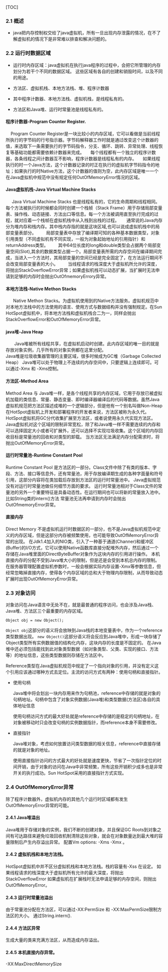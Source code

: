 [TOC]

### 2.1 概述

* java把内存控制权交给了java虚拟机，所有一旦出现内存泄露的情况，在不了解虚拟机的情况下是非常难以排查和解决问题的。

### 2.2 运行时数据区域

* 运行时内存区域：java虚拟机在执行java程序的过程中，会把它所管理的内存划分为若干个不同的数据区域。
   这些区域有各自的创建和销毁时间，以及不同的用途。
   
* 方法区、虚拟机栈、本地方法栈、堆、程序计数器
* 其中程序计数器、本地方法栈、虚拟机栈，是线程私有的。
* 方法区和Java堆、运行时常量池是线程私有的。

#### 程序计数器-Program Counter Register.
      
      Program Counter Register是一块比较小的内存区域，它可以看做是当前线程所执行的字节码的行号指示器。字节码解释器工作时就是通过改变这个计数器的值，来选取下一条需要执行的字节码指令，分支、循环、跳转、异常处理、线程恢复等基础功能都需要依赖计数器来完成。
      每个线程都有一个独立的程序计数器，各条线程之间计数器互不影响，程序计数器是线程私有的内存。
      如果线程执行的时一个Java方法，这个计数器记录的时正在执行的虚拟机字节码指令的地址；如果执行的时Native方法，这个计数器的值则为空，此内存区域是唯一一个在Java虚拟机中规范中没有规定任何OutOfMemoryError情况的区域。
      

#### Java虚拟机栈-Java Virtual Machine Stacks

       Java Virtual Machime Stacks 也是线程私有的，它的生命周期和线程相同。每个方法被执行的时候都会同时创建一个栈帧（Stack Frame）用于存储局部变量表、操作栈、动态链接、方法出口等信息。每一个方法被调用直至执行完成的过程，就对应着一个栈帧在虚拟机栈中从入栈到出栈的过程。
       通常说的Java内存分为堆内存和栈内存。其中栈内存指的就是这块区域,也可以说成虚拟机栈中的局部变量表部分。
       局部变量表中存放了编译期可知的各种基本数据类型，对象引用类型（不同虚拟机有不同实现，一般为对象起始地址的引用指针）和returnAddress类型。
       其中64位长度的long和double类型会占据两个局部变量空间(Slot),其余的数据类型占据一个。局部变量表所需的内存空间在编译期间完成，当进入一个方法时，其局部变量的空间已经是完全固定了，在方法运行期间不会改变局部变量表的大小。
       当线程请求的栈深度大于虚拟机所允许的深度，将抛出StackOverflowError异常；如果虚拟机栈可以动态扩展，当扩展时无法申请到足够的内存时会抛出OutOfmemoryErrory异常。
  
       
#### 本地方法栈-Native Methon Stacks

       Native Methon Stacks。为虚拟机使用到的Native方法服务。虚拟机规范中对本地方法栈中的方法使用的语言、使用方式与数据结构并没有强制规定。在Sun  HotSpot虚拟机中，将本地方法栈和虚拟机栈合二为一，同样会抛出StackOverflowError和OutOfMemoryError异常。
       
#### java堆-Java Heap
  
         Java堆被所有线程共享，在虚拟机启动时创建。此内存区域的唯一目的就是存放对象实例，几乎所有的对象实例都在这里分配。     
	   Java堆是垃圾收集器管理的主要区域，很多时候成为GC堆（Garbage Collected Heap）
	   Java堆可以处于物理上不连续的内存空间中，只要逻辑上连续即可。可以通过-Xmx 和 -Xms控制。
	   
#### 方法区-Method Area

Method Area 与 Java堆一样，是各个线程共享的内存区域，它用于存放已被虚拟机加载的类信息、常量、静态变量、即时编译器编译后的代码等数据。虽然Java虚拟机规范把方法区描述成堆的一个逻辑部分，但是他有一个别名叫做Non-Heap
在HotSpot虚拟机上开发和部署程序的开发者来说，方法区被称为永久代。
HotSpot虚拟机将GC分代收集扩展至方法区，或者说使用永久代实现方法区。
Java虚拟机对这个区域的限制非常宽松，除了和Java堆一样不需要连续的内存和可以选择固定大小或者可扩展外，还可以选择不实现垃圾收集。这个区域的内存回收目标是常量池的回收和对类型的卸载。
当方法区无法满足内存分配需求时，将抛出OutOfMemoryError异常。
	
#### 运行时常量池-Runtime Constant Pool

Runtime Constant Pool 是方法区的一部分。Class文件中除了有类的版本、字段、方法、接口等信息外，还有常量池，用于存放编译期生成的各种字面量和符号引用，这部分内容将在类加载后存放到方法区的运行时常量池中。
Java虚拟规范没有对运行时常量池做任何细节方面的要求。
运行时常量池相对于Class文件的常量池的另外一个重要特征是具备动态性。在运行期间也可以将新的常量放入池中。比如String类的intern()方法
常量池无法再申请到内存时会抛出OutOfmemoryError异常。
	
#### 直接内存
	
Direct Memory 不是虚拟机运行时数据区的一部分，也不是Java虚拟机规范中定义的内存区域，但是这部分内存被频繁使用，也可能导致OutOfMemoryError异常的出现。
在Jdk1.4加入的NIO类，引入了一种基于通道(Channer)和缓冲区(Buffer)的I/O方式，它可以使用Native函数库直接分配堆外内存，然后通过一个存储在Java堆里面的DirectByteBuffer对象作为这块内存的引用进行操作。
本机直接内存的分配不受到Java堆大小的限制，但是还是会受到本机总内存的限制。在服务器管理配置虚拟机参数时，一般会根据实际内存设置-Xmx等参数信息，但经常忽略掉直接内存，使得各个内存区域的总和大于物理内存限制，从而导致动态扩展时出现OutOfMemoryError异常。
	
### 2.3 对象访问
	
对象访问在Java语言中无处不在，就是最普通的程序访问，也会涉及Java栈、Java堆、方法区三个最重要的内存区域。
	
```
Object obj = new Object();
```

`Object obj`这部分的语义将会放映到Java栈的本地变量表中，作为一个reference类型数据出现。
`new Object()`这部分语义将会反应到Java堆中，形成一块存储了Object类型所有实例数据值的结构化内存，这块内存的长度是不固定的。
在Java堆中还必须包括能找到此对象类型数据（如对象类型、父类、实现的接口、方法等）的地址信息，这些类型数据则存储在方法区中。

Reference类型在Java虚拟机规范中规定了一个指向对象的引用，并没有定义这个引用应该通过哪种方式去定位。主流的访问方式有两种：使用句柄和直接指针。

* 使用句柄
	
	Java堆中将会划出一块内存用来作为句柄池，reference中存储的就是对象的句柄地址。句柄中包含了对象实例数据(Java堆)和类型数据(方法区)各自的具体地址信息
	
	使用句柄访问方式的最大好处就是reference中存储的是稳定的句柄地址，在对象被移动时只会改变句柄的实例数据指针，而reference本身不需要修改。
	
* 直接指针
	
	Java堆对象，考虑如何放置访问类型数据的相关信息，reference中直接存储的就是对象的地址。
	
	使用直接指针访问的方式最大的好处就是速度更快，节省了一次指针定位的时间开销，由于对象的访问在Java中非常频繁，所有这些开销积少成多也是非常开关的执行成功。Sun HotSpot采用的直接指针方式实现。
      

### 2.4 OutOfMemoryError异常

除了程序计数器外，虚拟机内存的其他几个运行时区域都有发生OutOfMemoryError异常的可能。


#### 2.4.1 Java堆溢出

Java堆用于存储对象的实例，我们不断的创建对象，并且保证GC Roots到对象之间有可达路径来避免垃圾回收机制清除这些对象，就会在对象数量达到最大堆的容量限制后产生内存溢出异常。
配置Vm options: -Xms -Xmx 。

#### 2.4.2 虚拟机栈和本地方法栈。

HotSpot虚拟机中并不区分虚拟机栈和本地方法栈。栈的容量有-Xss 在设定。
如果线程请求的栈深度大于虚拟机所有允许的最大深度，将抛出StackOverflowError
如果虚拟机在扩展栈时无法申请足够的内存空间，则抛出OutOfMemoryError。

#### 2.4.3 运行时常量池溢出

由于常量池分配在方法区，可以通过-XX:PermSize 和 -XX:MaxPermSize限制方法区的大小。
通过String.intern().

#### 2.4.4 方法区异常

生成大量的类来充满方法区，从而造成内存溢出。

#### 2.4.5 本机直接内存异常。

-XX:MaxDirectMemorySize 




